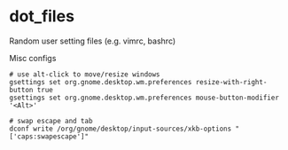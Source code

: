dot_files
=========

Random user setting files (e.g. vimrc, bashrc)

Misc configs

    # use alt-click to move/resize windows
    gsettings set org.gnome.desktop.wm.preferences resize-with-right-button true
    gsettings set org.gnome.desktop.wm.preferences mouse-button-modifier '<Alt>'

    # swap escape and tab
    dconf write /org/gnome/desktop/input-sources/xkb-options "['caps:swapescape']"

